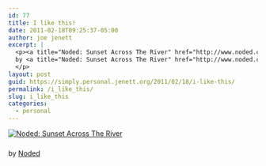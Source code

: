 ```yaml
---
id: 77
title: I like this!
date: 2011-02-18T09:25:37-05:00
author: joe jenett
excerpt: |
  <p><a title="Noded: Sunset Across The River" href="http://www.noded.com/noded/archives/003267.html"><p><img src="../images/noded_sunset.jpg" alt="Noded: Sunset Across The River" style="border:none;margin-bottom:9px;" /></a></p><p class="smaller">
  by <a title="Noded: Sunset Across The River" href="http://www.noded.com/noded/archives/003267.html">Noded</a>
  </p>
layout: post
guid: https://simply.personal.jenett.org/2011/02/18/i-like-this/
permalink: /i_like_this/
slug: i_like_this
categories:
  - personal
---
```

<p><a title="Noded: Sunset Across The River" href="http://www.noded.com/noded/archives/003267.html"><img src="https://jenett.org/simply.personal/images/noded_sunset.jpg" alt="Noded: Sunset Across The River" style="border:none;margin-bottom:9px;"></a></p>
<p class="smaller">
by <a title="Noded: Sunset Across The River" href="http://www.noded.com/noded/archives/003267.html">Noded</a></p>